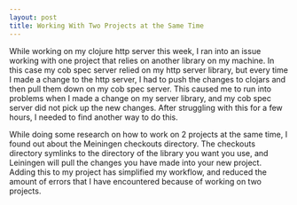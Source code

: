 ```yaml
---
layout: post
title: Working With Two Projects at the Same Time
---
```

While working on my clojure http server this week, I ran into an issue working with one project that relies on another library on my machine. In this case my cob spec server relied on my http server library, but every time I made a change to the http server, I had to push the changes to clojars and then pull them down on my cob spec server. This caused me to run into problems when I made a change on my server library, and my cob spec server did not pick up the new changes. After struggling with this for a few hours, I needed to find another way to do this.

While doing some research on how to work on 2 projects at the same time, I found out about the Meiningen checkouts directory. The checkouts directory symlinks to the directory of the library you want you use, and Leiningen will pull the changes you have made into your new project. Adding this to my project has simplified my workflow, and reduced the amount of errors that I have encountered because of working on two projects.